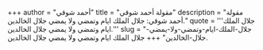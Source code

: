 +++
author = "أحمد شوقي"
title = "مقولة أحمد شوقي"
description = "مقولة أحمد شوقي: جلال الملك ايام وتمضي ولا يمضي جلال الخالدين."
quote = '''جلال الملك ايام وتمضي ولا يمضي جلال الخالدين.'''
slug = "جلال-الملك-ايام-وتمضي-ولا-يمضي-جلال-الخالدين"
+++
جلال الملك ايام وتمضي ولا يمضي جلال الخالدين.
